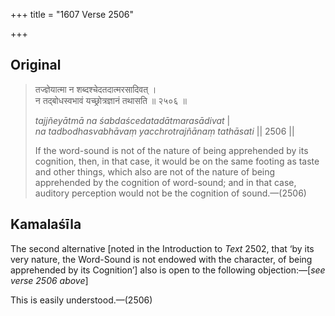 +++
title = "1607 Verse 2506"

+++
## Original 
>
> तज्ज्ञेयात्मा न शब्दश्चेदतदात्मरसादिवत् ।  
> न तद्बोधस्वभावं यच्छ्रोत्रज्ञानं तथासति ॥ २५०६ ॥ 
>
> *tajjñeyātmā na śabdaścedatadātmarasādivat* \|  
> *na tadbodhasvabhāvaṃ yacchrotrajñānaṃ tathāsati* \|\| 2506 \|\| 
>
> If the word-sound is not of the nature of being apprehended by its cognition, then, in that case, it would be on the same footing as taste and other things, which also are not of the nature of being apprehended by the cognition of word-sound; and in that case, auditory perception would not be the cognition of sound.—(2506)



## Kamalaśīla

The second alternative [noted in the Introduction to *Text* 2502, that ‘by its very nature, the Word-Sound is not endowed with the character, of being apprehended by its Cognition’] also is open to the following objection:—[*see verse 2506 above*]

This is easily understood.—(2506)


